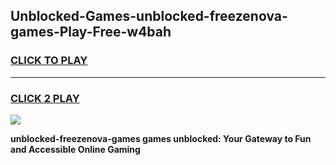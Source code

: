 
## Unblocked-Games-unblocked-freezenova-games-Play-Free-w4bah
<h3>
<a href="https://premium76.site?title=unblocked-freezenova-games&ref=15A">CLICK TO PLAY</a></h3>
<hr>

<h3>
<a href="https://premium76.site?title=unblocked-freezenova-games&ref=15A">CLICK 2 PLAY</a>
  
</h3>

<a href="https://premium76.site?title=unblocked-freezenova-games&ref=15A"><img src="https://clearcache.store/games.png"></a>


**unblocked-freezenova-games games unblocked: Your Gateway to Fun and Accessible Online Gaming**
